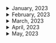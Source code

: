 <details>
<summary>January, 2023</summary>

1. [이런 얘기를 하면 화내는 사람도 있죠 [한기용] 3부 최종화](https://youtu.be/3U0cbzmwSYc)
1. [이 이력서, 누구 거에요? | 인프콘 2022](https://youtu.be/xbBPNT04GiE)
1. [첫 회사가 중요한 이유 && 그거 보다 더 중요한 것.](https://youtu.be/Fd646jXu3lc)
1. [Linkedin: 커리어 이동시 문화의 힘을 무시하지 마라](https://www.linkedin.com/posts/soojung-shin-30398b75_%EC%BB%A4%EB%A6%AC%EC%96%B4-%EC%9D%B4%EB%8F%99%EC%8B%9C-%EB%AC%B8%ED%99%94%EC%9D%98-%ED%9E%98%EC%9D%84-%EB%AC%B4%EC%8B%9C%ED%95%98%EC%A7%80-%EB%A7%88%EB%9D%BC-1-%EC%96%BC%EB%A7%88%EC%A0%84-%EB%8C%80%EA%B8%B0%EC%97%85-ab%EC%82%AC-activity-7009768078888636416-YT-O?utm_source=share&utm_medium=member_desktop)
1. [배민다움 - 휴가에는 사유가 없습니다](https://story.baemin.com/5104/)
1. [개인 시간 중요한 2030, 코로나 이후 "정치 제외한 진짜 일잘러 드러나".."대면 업무 줄어들어 만족"](https://www.dailypop.kr/news/articleView.html?idxno=55363)
1. [클리앙 - 스타트업에 취업하는 팁](https://m.clien.net/service/board/lecture/17232747)
1. [ZUZU: 스타트업 투자 라운드 핵심 총정리](https://zuzu.network/resource/guide/investment-round/)
1. [가격이 떡락하는 애플 신제품? M2 Pro&Max를 탑재한 맥북프로, 맥미니 총정리!](https://youtu.be/K_QqR9n350A)
1. [재택근무 n년차 회사에서 일하는 법](https://brunch.co.kr/@jeongggjae/11)
1. [혼자하는 앱 개발, 완벽한 앱 만들기](https://youtu.be/3hSCJhpA-IU)
1. [Z세대 ‘희생’ 강요말라 ‘정시퇴근’ 필수…그런데 우리 중소기업은 어쩝니까](https://news.unn.net/news/articleView.html?idxno=525345)
1. [스톡옵션(stock option)의 모든 것 - 의미, 부여절차, 행사조건, 행사가액 및 세금에 대하여]()
1. [IT업계 ‘잔치 끝?’… 인건비 부담에 ‘인원감축 카드’ 꺼내나](https://www.skyedaily.com/news/news_view.html?ID=163669)
1. [[Tech & BIZ] 올해 스마트폰으로 가장 많이 결제된 앱은… 유튜브 아닌 데이트 앱 '틴더'](https://biz.chosun.com/site/data/html_dir/2019/12/26/2019122600104.html)

</details>

<details>
<summary>February, 2023</summary>

1. [신입·저연차 청년 취업·채용 돕는다…원티드랩·루트임팩트 맞손](https://news.mt.co.kr/mtview.php?no=2023020314401941976)
1. [스타트업 회사가 망할때 😭 퇴사각 잡기](https://youtu.be/_ZoVOIsjhJs)
1. [IT 서비스 개발에 실패하는 대표적인 케이스 3가지](https://youtu.be/o4aYUuQfnNI)
1. [개발자 입사 전 스타트업 파악하기](https://youtu.be/_vRP6qeUpo8)
1. [mz세대가 퇴사하는 이유](https://brunch.co.kr/@d0250fc42e924d3/8)
1. [퇴사한 이형 - 퇴사할 때 절대 하면 안 되는 실수](https://youtu.be/dTnz2aHvZwg)
1. [퇴사한 이형 - 설마 벌써 퇴근하게?](https://youtube.com/shorts/SExJGy2-7KA?feature=share)
1. [퇴사한 이형 - 퇴사할 때 하면 안 되는 말](https://youtu.be/lXg0HVu-3OA)
1. [퇴사한 이형 - 이거 모르면 퇴사할 때 개고생 합니다](https://youtu.be/z8NcRVRlCjY)
1. [망하는 스타트업을 고르는 방법](https://ppss.kr/archives/127005)
1. [인사총괄책임자가 알려주는, "신입도 연봉협상 가능 한가요?" (이거 꼭 보자! 인사팀의 속마음 알려줄께)](https://youtu.be/eLG8IgYBPqM)
1. [사업주 미납 탓에 지난해 80만명 국민연금 보험료 체납](https://m.khan.co.kr/national/health-welfare/article/202209281106001#c2b)
1. [사람 귀한 게임업계… 연봉 올리고 일한만큼 돈 더 준다 [게임업계 유연 근무제 확산]](https://www.fnnews.com/news/202205161816151627)
1. [게임 개발자 “정부 주 69시간 노동 허용, 모든 산업이 ‘판교의 등대’ 될 것”](https://m.khan.co.kr/national/labor/article/202212152059005#c2b)
1. [두 군데의 스타트업에서 개발자로 일하면서 느낀 점](https://devowen.com/220)
1. [[단독] “이제 출근하지 마세요”...권고사직 칼바람 부는 기업은](https://www.mk.co.kr/news/it/10626005)
1. [초기 스타트업은 어떤 개발자를 채용해야 하나](https://insomenia.com/articles/2)
1. [혼자 개발해서 부자되는, 1인 개발의 세계](https://youtu.be/Kp1j2zVNhYA)
1. [1인 개발, 나에게 맞는 개발 아이템 찾기](https://youtu.be/qopqnMw26Vw)
1. [내가 만들었다 실패한 앱, Fanbase](https://youtu.be/w9xJMN__RaA)
1. [1인 개발로 경제적 자유 달성하고 건물주 생활하는 개발자 인터뷰](https://youtu.be/L6TNhTNHRIA)
1. [개발자가 사업하면 망하는 이유 3가지](https://youtu.be/IzAiifxcsQU)
1. [[직장인 완생]"해고 같은 권고사직?…무엇이 어떻게 다른가요"](https://mobile.newsis.com/view.html?ar_id=NISX20220408_0001825716#_enliple)
1. [권고사직시키면 회사에 불이익이 생길까?](https://www.heumtax.com/blog/%EA%B6%8C%EA%B3%A0%EC%82%AC%EC%A7%81%EC%8B%9C%ED%82%A4%EB%A9%B4_%ED%9A%8C%EC%82%AC%EC%97%90_%EB%B6%88%EC%9D%B4%EC%9D%B5%EC%9D%B4_%EC%83%9D%EA%B8%B8%EA%B9%8C)
1. [퇴사한 이형 - 이런 회사는 절대 가지 마세요](https://youtu.be/qGKaKnDEr80)
1. [인력이 부족해 인기 높아지는 코딩 작업 외주화, 장점과 단점](http://m.boannews.com/html/detail.html?idx=109759)
1. [집에서 월 천만원 버는 방법! (ft. 프리랜서의 삶)](https://youtu.be/CAOtLesbu_w)
1. [외주 개발 잘 맡기는 방법](https://youtu.be/s7DA0d7GhYU)
1. [개발자에게 디자인은 기대하지 말자](https://youtu.be/R3DEyjJVLrI)
1. [프리랜서는 얼마 받아야 하나요? | 개발자 | 디자이너 | 프리랜서 | 외주 | 수입 | 월급 | 알바 | 대학생](https://youtu.be/Ir8_e6RfIac)
1. [돈 준다고 아무거나 하면 큰일난다 진짜 (feat. 외주) | 개발 | IT | 프로그래밍 | 외주 | 클라이언트 | 서버 | 알바 | 개발자 | 코딩](https://youtu.be/CURBoDiEW5c)
1. [외주를 맡기려면 뭐부터 해야하죠? 1. '알아서 해주세요'는 안된다구요?](https://yozm.wishket.com/magazine/detail/458/)
1. [외주를 맡기려면 뭐부터 해야하죠? 2. 화려하면서도 심플한걸 원해요!](https://yozm.wishket.com/magazine/detail/459/)
1. [외주를 맡기려면 뭐부터 해야하죠? 3. 요구사항을 문서화하라구요?](https://yozm.wishket.com/magazine/detail/460/)
1. ["7명 뽑았는데 9명 나갔어요" "5명 합격에 서넛은 안 와요" [뉴스.zip/MBC뉴스]](https://youtu.be/ZA0nSno9J08)
1. [[연봉] 2~3년차 개발자들은 연봉을 얼마나 받을까?](https://devowen.com/446#:~:text=%ED%8F%89%EA%B7%A0%20%EA%B0%92%EC%9D%84%20%EA%B8%B0%EC%A4%80%EC%9C%BC%EB%A1%9C,%EC%9D%B4%20%EB%90%A8%EC%9D%84%20%EC%95%8C%20%EC%88%98%20%EC%9E%88%EB%8B%A4)
1. [[창업] 외주개발과 자체개발 중 고민이라면 (나만의 웹사이트, 앱 만들기)](https://wukbro.tistory.com/entry/%EC%B0%BD%EC%97%85-%EC%99%B8%EC%A3%BC%EA%B0%9C%EB%B0%9C%EA%B3%BC-%EC%9E%90%EC%B2%B4%EA%B0%9C%EB%B0%9C-%EC%A4%91-%EA%B3%A0%EB%AF%BC%EC%9D%B4%EB%9D%BC%EB%A9%B4-%EB%82%98%EB%A7%8C%EC%9D%98-%EC%9B%B9%EC%82%AC%EC%9D%B4%ED%8A%B8-%EC%95%B1-%EB%A7%8C%EB%93%A4%EA%B8%B0)
1. [외주로 좋은 온라인 서비스 개발이 어려운 이유](https://applefish.tistory.com/entry/%EC%99%B8%EC%A3%BC-%EC%98%A8%EB%9D%BC%EC%9D%B8-%EC%84%9C%EB%B9%84%EC%8A%A4-%EA%B0%9C%EB%B0%9C-%EC%96%B4%EB%A0%A4%EC%9A%B4-%EC%9D%B4%EC%9C%A0)
1. [스타트업이 외주 개발을 하면 안 되는 이유와 현실적인 해결방법](https://www.waveon.io/blog/programming-outsourcing)
1. [연말정산 환급금 지급일 언제일까?](https://m.blog.naver.com/lands23/221811686284)
1. ["7명 뽑았는데 9명 나갔어요" "5명 합격에 서넛은 안 와요" [뉴스.zip/MBC뉴스]](https://youtu.be/ZA0nSno9J08)
1. [[잡쑤로드 시즌1 Final] 마침내, 링크스타터 서비스를 종료하며 | 스타트업 | 플랫폼 | 커리어](https://youtu.be/hVRiLAqx7fM)
1. [스타트업 잡스 - 피봇합니다](https://youtu.be/8NA-LMMc0MM)
1. [스타트업 EXIT썰 풀어드립니다! | 구독자 2만명 달성, 감사합니다 :](https://youtu.be/AKJkOfMsnwQ)
1. [스타트업 잡스 - 주니어 신입은 어떤 스타트업에 적합할까?](https://youtu.be/Fg8DrM_RRmY)
1. [Open salary: 중견기업 신입연봉 TOP 10](https://www.opensalary.com/contents/?contno=415106)
1. [대한민국 직장인의 월급날이 25일인 이유](https://blog.hanabank.com/1462)

</details>

<details>
<summary>March, 2023</summary>

1. [블록체인 기업 '페어스퀘어랩', 100억 투자 유치](https://www.venturesquare.net/862294)
1. [K리그 프로그래머 - 사용자 10만 명의 서비스를 만들기](https://brunch.co.kr/@buildingking/117)
1. [K리그 프로그래머 - 왜 하필 소개팅 어플을 만들기로 했어요?](https://jeho.page/essay/2021/09/07/%EC%99%9C-%ED%95%98%ED%95%84-%EC%86%8C%EA%B0%9C%ED%8C%85-%EC%96%B4%ED%94%8C%EC%9D%84-%EB%A7%8C%EB%93%A4%EA%B8%B0%EB%A1%9C-%ED%96%88%EC%96%B4%EC%9A%94.html)
1. [아무리 하락해도 못사는 사람은 못산다.](https://youtube.com/shorts/-r2Wi3Iw1RA?feature=share)
1. [주식 손절 VS 친구 손절](https://youtube.com/shorts/cx1mkmi8Kf4?feature=share)
1. [중국에서 유행하는 신박한 창업아이템 #Shorts](https://youtube.com/shorts/c1xUBQdxdpk?feature=share)
1. ["내 연봉엔 이 차" 소득별 자동차 추천 #shorts](https://youtube.com/shorts/__si9YXLYRI?feature=share)
1. [거시 경제 전문가가 아닌 진짜 투자를 해본, 투자 전문가를 따르세요 #강환국 #퀀트투자 #실전투자](https://youtube.com/shorts/hZy4teWuM18?feature=share)
1. [가장 빨리 실력을 늘리고 싶을 때 쓰는 방법(모투 아님)](https://youtube.com/shorts/x_vBMty3sjE?feature=share)
1. [카지노, 최민식의 연기가 맛깔라는 이유!!!](https://youtube.com/shorts/t0GqHf4G-g0?feature=share)
1. [1분 2탄 백종원 생각하는 자존심 #동기부여 #노력 #성공](https://youtube.com/shorts/nb4Z9N0pgPQ?feature=share)
1. [여러분은 메신저 사업을 알고 있나요? (ep2)](https://youtu.be/mTzBsquOYXs)
1. [천만원을 벌려면, 투자금이 필요없는 1인 창업(사업)을 해보세요. (ep1)](https://youtu.be/HS3LJWXavZg)
1. [공유오피스 드림뱅크 1인실 -1인기;업에게는 최적의 오피스입니다](https://youtu.be/eso-0ikFO5I)
1. [3번의 실패 경험은 값졌다! 2021년 IT서비스 개발 스토리](https://youtu.be/o8uxCmbDFyY)
1. [[스타트업 데스밸리] 어떻게 위기를 기회로 만들 것인가.](https://youtu.be/F8DUmiVZWqQ)
1. [상주 비상주 차이가 뭐에요? 비상주사무실의 모든것 - 스테이지나인](https://stage9.tistory.com/m/131#:~:text=%EA%B0%84%EB%8B%A8%ED%95%98%EA%B2%8C%20%EC%9A%94%EC%95%BD%ED%95%98%EC%9E%90%EB%A9%B4%20%EC%97%85%EB%AC%B4,%EC%82%AC%EB%AC%B4%EC%8B%A4%EC%9D%84%20%EC%9D%B4%EC%9A%A9%ED%95%B4%EC%A3%BC%EC%8B%9C%EB%A9%B4%20%EB%90%A9%EB%8B%88%EB%8B%A4.)
1. [1인 기업 사업자등록 무엇을 해야할까? 11가지 사항 체크!](https://whereisyourprofit.com/1%EC%9D%B8-%EA%B8%B0%EC%97%85-%EC%82%AC%EC%97%85%EC%9E%90%EB%93%B1%EB%A1%9D%EC%8B%9C-%EC%A0%95%EB%B3%B4-11%EA%B0%80%EC%A7%80/)
1. [인터넷에서 소소하게 물건을 팔고 싶은데 꼭 사업자 등록을 해야 할까?](https://www.mk.co.kr/news/economy/7038866)
1. [창업 6개월만에 월 1억원 매출 1인 기업이 알려주는 스타트업 성공비결은?](https://buza.biz/bbs/board.php?bo_table=changup_news&wr_id=4442&page=50&device=mobile)
1. [K리그 프로그래머 - 까짓 거, 망하면 얼마나 망한다고](https://jeho.page/essay/2023/02/16/mess-up.html)
1. [1분 1탄 백종원이 생각하는 장사하며 돈버는방법은..?#돈버는법 #성공](https://youtube.com/shorts/_3pTVlZ5A2g?feature=share)
1. [알지만 잘 안되는 것...ㅠㅠ 여러분들은 개가 되면 안 됩니다!](https://youtube.com/shorts/PZvaveUUJRY?feature=share)
1. [2가지의 감각을 기억한다면 성공할 확률은 높습니다](https://youtube.com/shorts/8Bz-JY947pg?feature=share)
1. [콘텐츠 주식 투자하고 싶다면 봐야 할 것 #shorts](https://youtube.com/shorts/wvNp-YzkFmA?feature=share)
1. [50대 퇴사후 무직이 됐을때(현실감 주의)](https://youtube.com/shorts/-RNXwSstqUI?feature=share)
1. [투자로 45억을 만들기까지 가장 도움이 되었던 것?](https://youtube.com/shorts/pjxwISlO_tk?feature=share)
1. [주식의 탄력이 좋은지 구별하는 방법(단테도 쓰는 방법)](https://youtube.com/shorts/MUsSBTABL_o?feature=share)
1. [두 가지를 먼저 깨달아야 주식이 됩니다](https://youtube.com/shorts/xKTIMzWxXYU?feature=share)
1. [투자는 묵직해야한다](https://youtube.com/shorts/UL96S2Y1k1w?feature=share)
1. [주식하면서 이렇게 훈수 두지 마세요](https://youtube.com/shorts/BdwvdKlZzgo?feature=share)
1. ['아나바다'는 옛말, 용재형이 알려주는 기본적인 재무 포트폴리오 구성하는 방법](https://youtube.com/shorts/gwmCl9b7V8w?feature=share)
1. [누구나 주식 시장에서 원하는 것을 얻는다](https://youtube.com/shorts/zFhftHTVrfM?feature=share)
1. [초보 투자자가 해야 하는 이것](https://youtube.com/shorts/e5HjQLyn-v4?feature=share)
1. [이대로 평범하게 살 것인가, 성공해서 부자가 될 것인가? [주식단테] #shorts](https://youtube.com/shorts/EgyKiCWqvrw?feature=share)
1. [Bitcoin Premium Hits 60% in Nigeria!](https://youtube.com/shorts/Trj87k31p3Q?feature=share)
1. [4 Important Dates for CRYPTO in March!!](https://youtube.com/shorts/4BApCKcxoZg?feature=share)
1. [Do Kwon is being Hunted by INTERPOL](https://youtube.com/shorts/jaK6zb0sd9s?feature=share)
1. [예수금 5780원](https://youtube.com/shorts/KutMNw3Rwjw?feature=share)
1. [연습부터 해야 되는 사람, 설마 내가?](https://youtube.com/shorts/ui8zRfQn1VA?feature=share)
1. [대구시 자체 블록체인 메인넷 개발한다](https://www-digitaltoday-co-kr.cdn.ampproject.org/c/www.digitaltoday.co.kr/news/articleViewAmp.html?idxno=471573)
1. [승률에 집착하다 보니 이런 일이 생깁니다](https://youtube.com/shorts/9a9zuBoRT68?feature=share)
1. [OECD 행복지수 최하위, 경제대국 대한민국](https://youtu.be/vFRbuRWkVTM)
1. [진짜 나 혼자 산다.](https://youtu.be/ZC8kTeCmMak)
1. [현대차 생산직 채용, 10만 명 지원설](https://youtu.be/MBcEW7Gp1Pw)
1. [대이직의 시대, 급변하는 채용 시장 [유료광고 포함]](https://youtu.be/Z6UHlW_SE9E)
1. [How To Instantly Improve Your Sales Funnel Landing Page (Or Website) #shorts](https://youtube.com/shorts/SmJZQ7RgFJk?feature=share)
1. [How to Create The Perfect Landing Page Hero in 60 Sec.](https://youtube.com/shorts/rt41HfLPvEI?feature=share)
1. [스윙매매 A to Z, 이 영상 하나로 끝](https://youtu.be/MfoMXvk-wmQ)
1. [10년뒤 이더리움의 모습을 말하는 부테린 #shorts](https://youtube.com/shorts/VEfoOdWE_Xk?feature=share)
1. [바이낸스 CEO 창펑자우가 말하는 비트코인 전망](https://youtube.com/shorts/scR5fuwtxLg?feature=share)
1. [테슬라, 오를만큼 올랐는데 더 오르겠어? 😀](https://youtube.com/shorts/WxucX2Y34pM?feature=share)
1. [그래서 삼성전자 언제 사냐고?](https://youtube.com/shorts/Gr_o1jUx0pA?feature=share)
1. [결혼 축의금 5만원, 민폐?](https://youtu.be/Fni91yltVhc)
1. [최대 60시간 이하로 개편안 마련할 듯...MZ세대 "공짜 야근이 더 문제" / YTN](https://youtu.be/xuSoSoAAzWo)
1. [비트코인 바닥을 확인하는 법 #Shorts#비트코인#거래량#코인시황#돈복사tv](https://youtube.com/shorts/-D1QGpypbgA?feature=share)
1. [🚨긴급! 지금 하락장에서 물린 분들.. 계좌 살리려면 이거 꼭 보세요 제발ㅜㅜ [1분주식] #shorts](https://youtube.com/shorts/6xPYhC2dk3c?feature=share)
1. [실패가 두려운 분들](https://youtube.com/shorts/bQ8XbQtsI3o?feature=share)
1. [증빙이 없어도 비용처리되는 것](https://youtube.com/shorts/NwGS0XREAS0?feature=share)
1. [진짜 부자들이 시간으로 돈 벌지 않는 이유 #shorts](https://youtube.com/shorts/xttiSrqKC64?feature=share)
1. [간이영수증 경비처리 시 법보다 중요한 것?](https://youtube.com/shorts/fgPAhaR9G4U?feature=share)
1. [아닐 수도 있습니다! 법인 학원이 세금을 덜 낸다?](https://youtube.com/shorts/X37QxmRnOuk?feature=share)
1. [우량주 매매할때 『38%』 요거 무조건 외우세요! 이 영상 보면 바로 써먹을 수 있습니다 [1분주식]](https://youtube.com/shorts/bxxNtmJTRLI?feature=share)
1. [요즘 사람들이 승진에 목매지 않는 이유](https://youtube.com/shorts/vqMTrGkN51A?feature=share)
1. [알면 돈 되는 분할매수 꿀팁 알려드립니다 (※ 돌파매매에서 쓰기 딱 좋음) [1분주식] #shorts](https://youtube.com/shorts/hDdrl3cpc-U?feature=share)
1. [메타콩즈 논란에 '실타래'도 휘청…이용자 불만 고조](https://www.digitaltoday.co.kr/news/articleView.html?idxno=462365)
1. [K-NFT 러그풀 논란 잇따라…대책 없나](https://www.digitaltoday.co.kr/news/articleView.html?idxno=470583)
1. [Why foreigners are leaving Japan](https://youtube.com/shorts/QC0JeYfG00Y?feature=share)
1. [먹으면 10% 잃으면 -5%인 가성비 좋은 꿀타점 공유합니다! [1분주식]](https://youtube.com/shorts/qdxaLTAgBFw?feature=share)
1. [주식할때 이 지표가 진짜 중요합니다! 꼭 설정해서 활용하세요.. [1분주식] 볼린저밴드 1분컷](https://youtube.com/shorts/0_xv6cpSMHs?feature=share)
1. [추세선을 긋는 방법 어렵지 않습니다.](https://youtube.com/shorts/vXSkobltboo?feature=share)
1. [용재형은 똑같은 자리에서만 들어가요..](https://youtube.com/shorts/uAZ_jv-A2jk?feature=share)
1. [단타 잘 안 되시는 분들 이거 꼭 보세요! 확률 아주 높은 단타기법 알려드립니다 [1분주식]](https://youtube.com/shorts/9ILCi4HWn-o?feature=share)
1. [워런 버핏이 투자할 때 중요하게 보는 단 한 가지](https://youtube.com/shorts/4mkcVLoe--4?feature=share)
1. [자면서 돈 버는 패시브인컴, 전자책 쓰는 방법 A to Z 총정리 : 23살의 전자책 한달 수익공개 💰💸](https://youtu.be/R16DjnMLZJI)
1. [Do This Before You Start Making Content](https://youtube.com/shorts/3Gkke_9WU10?feature=share)
1. [근로소득원천징수영수증, 급여명세서 직접 다운로드하는 방법](http://guide.taxmedicenter.com/29/?idx=6475887&bmode=view)
1. [ChatGPT prompts that'll save you hours a day at work](https://www.linkedin.com/posts/aaditsh_chatgpt-prompts-thatll-save-you-hours-a-activity-7044286211091259392-A6xS/?utm_source=share&utm_medium=member_android)
1. [Ways to Make Money Online Part 5 #waystomakemoneyonline #makemoneyonline](https://youtube.com/shorts/n6-wzsKX4fM?feature=share)
1. [주식 투자의 정확한 타이밍을 맞추는 방법 - 볼링과의 공통점](https://youtube.com/shorts/PlgIvufrDAA?feature=share)
1. [흘러내리는 종목을 구별하는 방법](https://youtube.com/shorts/YAAItWSlmP8?feature=share)
1. [회사 때려치고 창업하면 겪는 현실](https://youtube.com/shorts/wAffHtPJujw?feature=share)
1. [여성들이 온니팬을 하는 근본적인 이유](https://youtube.com/shorts/CbMo64yR5Zs?feature=share)
1. [Pre-Sales Is The Best SaaS Validation](https://youtube.com/shorts/NGvxQg79SIM?feature=share)
1. [스타트업 환상 본격 파괴하는 현실 웹드라마 | 실리콘밸리댄스 예고편](https://www.youtube.com/watch?v=Fu69mxDBrX8)
1. [‘대퇴사의 시대’…MZ는 왜 떠나는가-제이 리(Jay Lee)의 미국 통신(89)](https://www.thinkfood.co.kr/news/articleView.html?idxno=95565)

</details>

<details>
<summary>April, 2023</summary>

1. [Reverse Engineering Logan Paul's Scam](https://youtu.be/NGXW4xhlYa4)
1. [대기업 이긴 방법](https://youtube.com/shorts/CfTvnU1KbQQ?feature=share)
1. [말이 필요없는 배달음식](https://youtube.com/shorts/jvgT2AfADQg?feature=share)
1. [How I Make $90,000/Month With SaaS (Software As A Service)](https://youtu.be/oIXhwVD21vE)
1. [I Tried Selling AI Art For 30 Days](https://youtu.be/2psSl6oM0vw)
1. [자동차로 전국을 돌며 강아지 목욕으로 돈 버는 36살 사장님 "반려견 사업에서는 아직 블루오션 이예요"](https://youtu.be/UceWYeGzsJc)
1. ["월세 55만원 공실로 월급을 만들어요" 돈이 되는 사업 구조를 만드는 대표님](https://youtu.be/6HJW_oeFgt0)
1. [우리는 그런 것에 열광하거든](https://youtube.com/shorts/awhtGLfps0U?feature=share)
1. [약관 동의: 자영업자들 힘냅시다!](https://youtube.com/shorts/C24gxPbWVxs?feature=share)
1. [#카페봄봄 완전 비주얼 대박😻😻 #카페브이로그 #카페 #asmr](https://youtube.com/shorts/0VhH-BZxKaw?feature=share)
1. [7 Digital Products You Can Make Using AI ($34,901/Month)](https://youtu.be/AK-3oupSZ-U)
1. [How To Get Your First 100 Customers for Your SaaS Product](https://youtu.be/QviDwsMLXb0)
1. [NFT Seoul 2022: 컨퍼런스 탐방 아트 비즈니스 부스](https://m.post.naver.com/viewer/postView.naver?volumeNo=33166699&memberNo=37451778)
1. [Remotion is now a company](https://youtu.be/DsF4sXkdPeE)
1. [How much money I make with Remotion](https://youtu.be/sifk9KwVHRw)
1. [캔들 색상만 알면 파악 가능한 세력의 의도](https://youtube.com/shorts/CrGoKk8UsAc?feature=share)
1. [알고 있으면 올라갈 게 보여요](https://youtube.com/shorts/q0BKh5jYNWo?feature=share)
1. [장사의 신: 서비스: 존나 없어보여](https://youtube.com/shorts/17aERDn9Qnw?feature=share)
1. [흙수저가 부자될 때 반드시 생기는 일](https://youtube.com/shorts/OGcvsiCurs0?feature=share)
1. [차트에 이런 캔들 뜨면 절대 놓치지 마세요! [1분주식]](https://youtube.com/shorts/N-FMG5AmISQ?feature=share)
1. [가장 쉬운 매매 그래서 뭘 봐야되냐고?](https://youtube.com/shorts/U5bPELPL9Og?feature=share)
1. [사실...고점에서 추천해서 죄송합니다ㅜㅜ](https://youtube.com/shorts/gY-_zljKHLA?feature=share)
1. [How To Write Ebooks With Chat GPT + Drag And Drop Designer](https://youtu.be/dnVErlqUArs)
1. [How To Make PASSIVE INCOME With ChatGPT & Midjourney AI?](https://youtu.be/-12T83gEos0)
1. [How to Start a SaaS Business with No Money](https://youtu.be/huyDp-zWpxg)
1. [Top 10 Avoidable Mistakes SaaS Startups Make](https://youtu.be/8Jjb7fPV6PQ)
1. [How To Start A SaaS Company in 2023](https://youtu.be/oKemXHngMZk)
1. [Micro SaaS Ideas (A Guide to Building a Profitable Startup in 2021)](https://youtu.be/Is8sg8VFdD8)
1. [Profitable Niche SaaS Products of 2021 (Micro SaaS Business Ideas)](https://youtu.be/Y1B28tYdo2g)
1. [Go-To-Market Launch Plan For A New SaaS Product](https://youtu.be/qum6AHYFKkw)
1. [과중한 노동으로 돈 번 사람은 결국 이렇게 됩니다](https://youtube.com/shorts/Lde_ntTSZho?feature=share)
1. [A positive update on my SOLO tech startup](https://youtu.be/8Uq9GnIF3Vw)
1. [The Most Successful SaaS Pricing Models (How to Price Your Product Effectively)](https://youtu.be/5qoh77m6vn8)
1. [4 Common Business Mistakes Entrepreneurs Make 🚫](https://youtube.com/shorts/FFW5AhFRcMg?feature=share)
1. [8 DOs and DON’Ts for SaaS Startups](https://youtu.be/23pzEy8iHTk)
1. [How to Write a Manifesto for Your Startup (Get the Attention of Your Ideal Customer)](https://youtu.be/ESdLC779nWM)
1. [How to Write a Manifesto for Your Startup (Get the Attention of Your Ideal Customer)](https://youtu.be/ESdLC779nWM)
1. [Payhip docs: Email Updates](https://help.payhip.com/article/82-email-updates)

</details>

<details>
<summary>May, 2023</summary>

1. ["아무것도…안하고…싶다…" 한강서 단체 '멍때리기'](https://namu.news/article/1994629#gsc.tab=0)
1. []()
1. []()
1. []()

</details>

